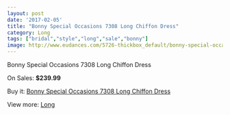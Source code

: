 ```yaml
---
layout: post
date: '2017-02-05'
title: "Bonny Special Occasions 7308 Long Chiffon Dress"
category: Long
tags: ["bridal","style","long","sale","bonny"]
image: http://www.eudances.com/5726-thickbox_default/bonny-special-occasions-7308-long-chiffon-dress.jpg
---
```

Bonny Special Occasions 7308 Long Chiffon Dress

On Sales: **$239.99**
<a href="https://www.eudances.com/en/long/1992-bonny-special-occasions-7308-long-chiffon-dress.html"><amp-img layout="responsive" width="600" height="600" src="//www.eudances.com/5726-thickbox_default/bonny-special-occasions-7308-long-chiffon-dress.jpg" alt="Bonny Special Occasions 7308 Long Chiffon Dress 0" /></a>
<a href="https://www.eudances.com/en/long/1992-bonny-special-occasions-7308-long-chiffon-dress.html"><amp-img layout="responsive" width="600" height="600" src="//www.eudances.com/5727-thickbox_default/bonny-special-occasions-7308-long-chiffon-dress.jpg" alt="Bonny Special Occasions 7308 Long Chiffon Dress 1" /></a>

Buy it: [Bonny Special Occasions 7308 Long Chiffon Dress](https://www.eudances.com/en/long/1992-bonny-special-occasions-7308-long-chiffon-dress.html "Bonny Special Occasions 7308 Long Chiffon Dress")

View more: [Long](https://www.eudances.com/en/21-long "Long")